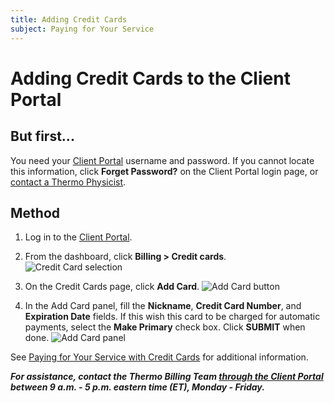 ```yaml
---
title: Adding Credit Cards
subject: Paying for Your Service
---
```


# Adding Credit Cards to the Client Portal 

## But first...
You need your [Client Portal](https://core.thermo.io/login/) username and password. If you cannot locate this information, click **Forget Password?** on the Client Portal login page, or [contact a Thermo Physicist](mailto:physicists@thermo.io).

## Method
1. Log in to the [Client Portal](https://core.thermo.io/login/).
2. From the dashboard, click **Billing > Credit cards**.
   ![Credit Card selection](https://raw.githubusercontent.com/thermoio/docs/master/images/adding-credit-cards/2017-11-14_10-19-42.png)

3. On the Credit Cards page, click **Add Card**.
   ![Add Card button](https://raw.githubusercontent.com/thermoio/docs/master/images/adding-credit-cards/2017-11-14_10-23-15.png)
   
4. In the Add Card panel, fill the **Nickname**, **Credit Card Number**, and **Expiration Date** fields. If this wish this card to be charged for automatic payments, select the **Make Primary** check box. Click **SUBMIT** when done.
   ![Add Card panel](https://raw.githubusercontent.com/thermoio/docs/master/images/adding-credit-cards/2017-11-14_10-24-27.png)

See [Paying for Your Service with Credit Cards](https://www.thermo.io/how-to/client-portal/paying-with-credit-cards) for additional information.

**_For assistance, contact the Thermo Billing Team [through the Client Portal](https://core.thermo.io/login/) between 9 a.m. - 5 p.m. eastern time (ET), Monday - Friday._**
